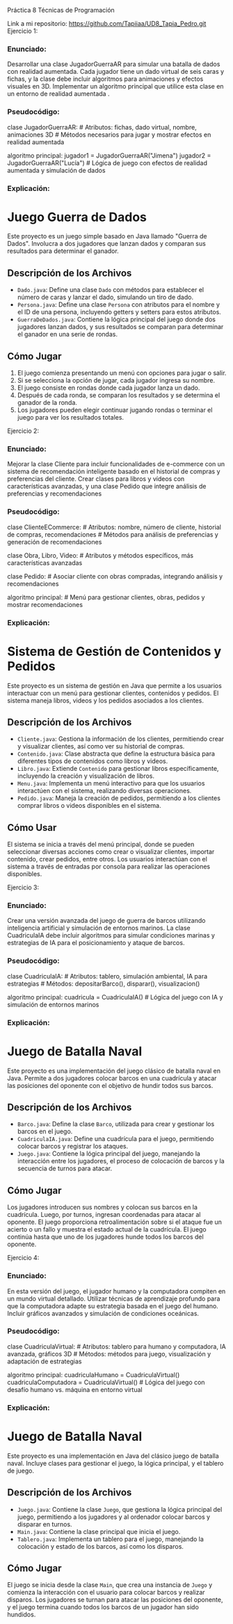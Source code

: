 Práctica 8 Técnicas de Programación

Link a mi repositorio: https://github.com/Tapiiaa/UD8_Tapia_Pedro.git
Ejercicio 1:
### Enunciado:
Desarrollar una clase JugadorGuerraAR para simular una batalla de dados con realidad aumentada. Cada jugador tiene un dado virtual de seis caras y fichas, y la clase debe incluir algoritmos para animaciones y efectos visuales en 3D. Implementar un algoritmo principal que utilice esta clase en un entorno de realidad aumentada
.
### Pseudocódigo:
clase JugadorGuerraAR:
    # Atributos: fichas, dado virtual, nombre, animaciones 3D
    # Métodos necesarios para jugar y mostrar efectos en realidad aumentada

algoritmo principal:
    jugador1 = JugadorGuerraAR("Jimena")
    jugador2 = JugadorGuerraAR("Lucía")
    # Lógica de juego con efectos de realidad aumentada y simulación de dados
### Explicación: 
# Juego Guerra de Dados

Este proyecto es un juego simple basado en Java llamado "Guerra de Dados". Involucra a dos jugadores que lanzan dados y comparan sus resultados para determinar el ganador.

## Descripción de los Archivos

- `Dado.java`: Define una clase `Dado` con métodos para establecer el número de caras y lanzar el dado, simulando un tiro de dado.
- `Persona.java`: Define una clase `Persona` con atributos para el nombre y el ID de una persona, incluyendo getters y setters para estos atributos.
- `GuerraDeDados.java`: Contiene la lógica principal del juego donde dos jugadores lanzan dados, y sus resultados se comparan para determinar el ganador en una serie de rondas.

## Cómo Jugar

1. El juego comienza presentando un menú con opciones para jugar o salir.
2. Si se selecciona la opción de jugar, cada jugador ingresa su nombre.
3. El juego consiste en rondas donde cada jugador lanza un dado.
4. Después de cada ronda, se comparan los resultados y se determina el ganador de la ronda.
5. Los jugadores pueden elegir continuar jugando rondas o terminar el juego para ver los resultados totales.

Ejercicio 2:
### Enunciado:
Mejorar la clase Cliente para incluir funcionalidades de e-commerce con un sistema de recomendación inteligente basado en el historial de compras y preferencias del cliente. Crear clases para libros y vídeos con características avanzadas, y una clase Pedido que integre análisis de preferencias y recomendaciones
### Pseudocódigo:
clase ClienteECommerce:
    # Atributos: nombre, número de cliente, historial de compras, recomendaciones
    # Métodos para análisis de preferencias y generación de recomendaciones

clase Obra, Libro, Video:
    # Atributos y métodos específicos, más características avanzadas

clase Pedido:
    # Asociar cliente con obras compradas, integrando análisis y recomendaciones

algoritmo principal:
    # Menú para gestionar clientes, obras, pedidos y mostrar recomendaciones
### Explicación:
# Sistema de Gestión de Contenidos y Pedidos

Este proyecto es un sistema de gestión en Java que permite a los usuarios interactuar con un menú para gestionar clientes, contenidos y pedidos. El sistema maneja libros, videos y los pedidos asociados a los clientes.

## Descripción de los Archivos

- `Cliente.java`: Gestiona la información de los clientes, permitiendo crear y visualizar clientes, así como ver su historial de compras.
- `Contenido.java`: Clase abstracta que define la estructura básica para diferentes tipos de contenidos como libros y videos.
- `Libro.java`: Extiende `Contenido` para gestionar libros específicamente, incluyendo la creación y visualización de libros.
- `Menu.java`: Implementa un menú interactivo para que los usuarios interactúen con el sistema, realizando diversas operaciones.
- `Pedido.java`: Maneja la creación de pedidos, permitiendo a los clientes comprar libros o videos disponibles en el sistema.

## Cómo Usar

El sistema se inicia a través del menú principal, donde se pueden seleccionar diversas acciones como crear o visualizar clientes, importar contenido, crear pedidos, entre otros. Los usuarios interactúan con el sistema a través de entradas por consola para realizar las operaciones disponibles.

Ejercicio 3:
### Enunciado:
Crear una versión avanzada del juego de guerra de barcos utilizando inteligencia artificial y simulación de entornos marinos. La clase CuadriculaIA debe incluir algoritmos para simular condiciones marinas y estrategias de IA para el posicionamiento y ataque de barcos.
### Pseudocódigo:
clase CuadriculaIA:
    # Atributos: tablero, simulación ambiental, IA para estrategias
    # Métodos: depositarBarco(), disparar(), visualizacion()

algoritmo principal:
    cuadricula = CuadriculaIA()
    # Lógica del juego con IA y simulación de entornos marinos
### Explicación:
# Juego de Batalla Naval

Este proyecto es una implementación del juego clásico de batalla naval en Java. Permite a dos jugadores colocar barcos en una cuadrícula y atacar las posiciones del oponente con el objetivo de hundir todos sus barcos.

## Descripción de los Archivos

- `Barco.java`: Define la clase `Barco`, utilizada para crear y gestionar los barcos en el juego.
- `CuadriculaIA.java`: Define una cuadrícula para el juego, permitiendo colocar barcos y registrar los ataques.
- `Juego.java`: Contiene la lógica principal del juego, manejando la interacción entre los jugadores, el proceso de colocación de barcos y la secuencia de turnos para atacar.

## Cómo Jugar

Los jugadores introducen sus nombres y colocan sus barcos en la cuadrícula. Luego, por turnos, ingresan coordenadas para atacar al oponente. El juego proporciona retroalimentación sobre si el ataque fue un acierto o un fallo y muestra el estado actual de la cuadrícula. El juego continúa hasta que uno de los jugadores hunde todos los barcos del oponente.

Ejercicio 4:
### Enunciado:
En esta versión del juego, el jugador humano y la computadora compiten en un mundo virtual detallado. Utilizar técnicas de aprendizaje profundo para que la computadora adapte su estrategia basada en el juego del humano. Incluir gráficos avanzados y simulación de condiciones oceánicas.
### Pseudocódigo:
clase CuadriculaVirtual:
    # Atributos: tablero para humano y computadora, IA avanzada, gráficos 3D
    # Métodos: métodos para juego, visualización y adaptación de estrategias

algoritmo principal:
    cuadriculaHumano = CuadriculaVirtual()
    cuadriculaComputadora = CuadriculaVirtual()
    # Lógica del juego con desafío humano vs. máquina en entorno virtual
### Explicación:
# Juego de Batalla Naval

Este proyecto es una implementación en Java del clásico juego de batalla naval. Incluye clases para gestionar el juego, la lógica principal, y el tablero de juego.

## Descripción de los Archivos

- `Juego.java`: Contiene la clase `Juego`, que gestiona la lógica principal del juego, permitiendo a los jugadores y al ordenador colocar barcos y disparar en turnos.
- `Main.java`: Contiene la clase principal que inicia el juego.
- `Tablero.java`: Implementa un tablero para el juego, manejando la colocación y estado de los barcos, así como los disparos.

## Cómo Jugar

El juego se inicia desde la clase `Main`, que crea una instancia de `Juego` y comienza la interacción con el usuario para colocar barcos y realizar disparos. Los jugadores se turnan para atacar las posiciones del oponente, y el juego termina cuando todos los barcos de un jugador han sido hundidos.





